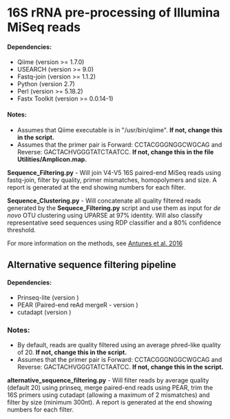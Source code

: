 # 16S rRNA pre-processing of Illumina MiSeq reads

#### Dependencies:
* Qiime (version >= 1.7.0)
* USEARCH (version >= 9.0)
* Fastq-join (version >= 1.1.2)
* Python (version 2.7)
* Perl (version >= 5.18.2)
* Fastx Toolkit (version >= 0.0.14-1)

#### Notes:
* Assumes that Qiime executable is in "/usr/bin/qiime". **If not, change this in the script.** 
* Assumes that the primer pair is Forward: CCTACGGGNGGCWGCAG and Reverse: GACTACHVGGGTATCTAATCC. 
**If not, change this in the file Utilities/Amplicon.map.**

**Sequence_Filtering.py** - Will join V4-V5 16S paired-end MiSeq reads using fastq-join, filter by quality, primer mismatches, homopolymers and size. A report is generated at the end showing numbers for each filter. 

**Sequence_Clustering.py** - Will concatenate all quality filtered reads generated by the **Sequece_Filtering.py** script and use them as input for *de novo* OTU clustering using UPARSE at 97% identity. Will also classify representative seed sequences using RDP classifier and a 80% confidence threshold. 

For more information on the methods, see [Antunes et al. 2016](http://www.nature.com/articles/srep38915)

## Alternative sequence filtering pipeline

#### Dependencies:
* Prinseq-lite (version )
* PEAR (Paired-end reAd mergeR - version )
* cutadapt (version )

### Notes:
* By default, reads are quality filtered using an average phred-like quality of 20. **If not, change this in the script.**
* Assumes that the primer pair is Forward: CCTACGGGNGGCWGCAG and Reverse: GACTACHVGGGTATCTAATCC. 
**If not, change this in the script.**

**alternative_sequence_filtering.py** - Will filter reads by average quality (default 20) using prinseq, merge paired-end reads using PEAR, trim the 16S primers using cutadapt (allowing a maximum of 2 mismatches) and filter by size (minimum 300nt). A report is generated at the end showing numbers for each filter. 

